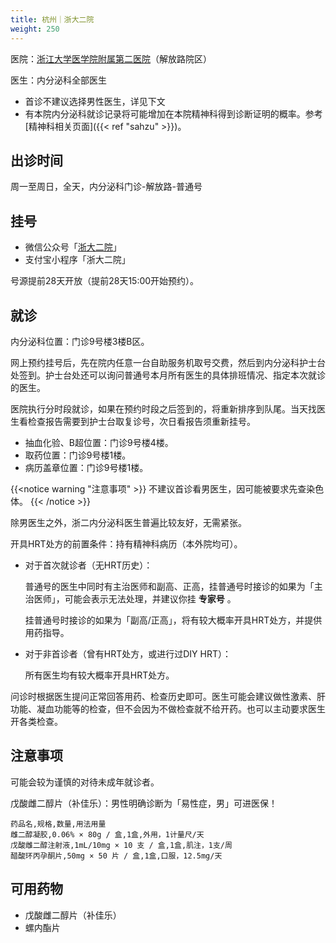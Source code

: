 ```yaml
---
title: 杭州｜浙大二院
weight: 250
---
```


医院：[浙江大学医学院附属第二医院](https://amap.com/place/B023B19TSO)（解放路院区）

医生：内分泌科全部医生
- 首诊不建议选择男性医生，详见下文
- 有本院内分泌科就诊记录将可能增加在本院精神科得到诊断证明的概率。参考 [精神科相关页面]({{< ref "sahzu" >}})。

## 出诊时间

周一至周日，全天，内分泌科门诊-解放路-普通号

## 挂号

- 微信公众号「[浙大二院](weixin://zyey1869)」
- 支付宝小程序「浙大二院」

号源提前28天开放（提前28天15:00开始预约）。

## 就诊

内分泌科位置：门诊9号楼3楼B区。

网上预约挂号后，先在院内任意一台自助服务机取号交费，然后到内分泌科护士台处签到。护士台处还可以询问普通号本月所有医生的具体排班情况、指定本次就诊的医生。

医院执行分时段就诊，如果在预约时段之后签到的，将重新排序到队尾。当天找医生看检查报告需要到护士台取复诊号，次日看报告须重新挂号。

- 抽血化验、B超位置：门诊9号楼4楼。
- 取药位置：门诊9号楼1楼。
- 病历盖章位置：门诊9号楼1楼。

{{<notice warning "注意事项" >}}
不建议首诊看男医生，因可能被要求先查染色体。
{{< /notice >}}

除男医生之外，浙二内分泌科医生普遍比较友好，无需紧张。

开具HRT处方的前置条件：持有精神科病历（本外院均可）。

- 对于首次就诊者（无HRT历史）：
  
  普通号的医生中同时有主治医师和副高、正高，挂普通号时接诊的如果为「主治医师」，可能会表示无法处理，并建议你挂 **专家号** 。
  
  挂普通号时接诊的如果为「副高/正高」，将有较大概率开具HRT处方，并提供用药指导。

- 对于非首诊者（曾有HRT处方，或进行过DIY HRT）：

  所有医生均有较大概率开具HRT处方。

问诊时根据医生提问正常回答用药、检查历史即可。医生可能会建议做性激素、肝功能、凝血功能等的检查，但不会因为不做检查就不给开药。也可以主动要求医生开各类检查。

## 注意事项

可能会较为谨慎的对待未成年就诊者。

戊酸雌二醇片（补佳乐）：男性明确诊断为「易性症，男」可进医保！

```csv
药品名,规格,数量,用法用量
雌二醇凝胶,0.06% × 80g / 盒,1盒,外用，1计量尺/天
戊酸雌二醇注射液,1mL/10mg × 10 支 / 盒,1盒,肌注，1支/周
醋酸环丙孕酮片,50mg × 50 片 / 盒,1盒,口服，12.5mg/天
```

## 可用药物

- 戊酸雌二醇片（补佳乐）
- 螺内酯片
